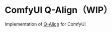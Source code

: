 # ComfyUI Q-Align（WIP）
Implementation of [Q-Align](https://github.com/Q-Future/Q-Align) for ComfyUI


